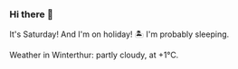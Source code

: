 ### Hi there :wave:

It's Saturday! And I'm on holiday! :desert_island: I'm probably sleeping.

Weather in Winterthur: partly cloudy, at +1°C.
